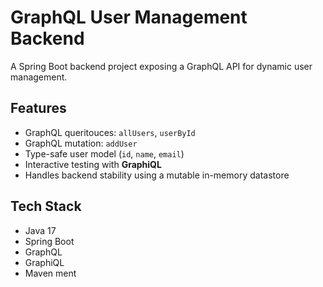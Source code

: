 # GraphQL User Management Backend

A Spring Boot backend project exposing a GraphQL API for dynamic user management.

## Features

- GraphQL queritouces: `allUsers`, `userById`
- GraphQL mutation: `addUser`
- Type-safe user model (`id`, `name`, `email`)
- Interactive testing with **GraphiQL**
- Handles backend stability using a mutable in-memory datastore

## Tech Stack

- Java 17
- Spring Boot
- GraphQL
- GraphiQL
- Maven
  ment